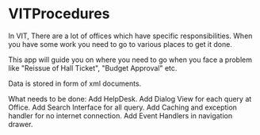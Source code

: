 VITProcedures
=============

In VIT, There are a lot of offices which have specific responsibilities. When you have some work you need to
go to various places to get it done.

This app will guide you on where you need to go when you face a problem like "Reissue of Hall Ticket", "Budget Approval"
etc.

Data is stored in form of xml documents.

What needs to be done:
  Add HelpDesk.
  Add Dialog View for each query at Office.
  Add Search Interface for all query.
  Add Caching and exception handler for no internet connection.
  Add Event Handlers in navigation drawer.
  
